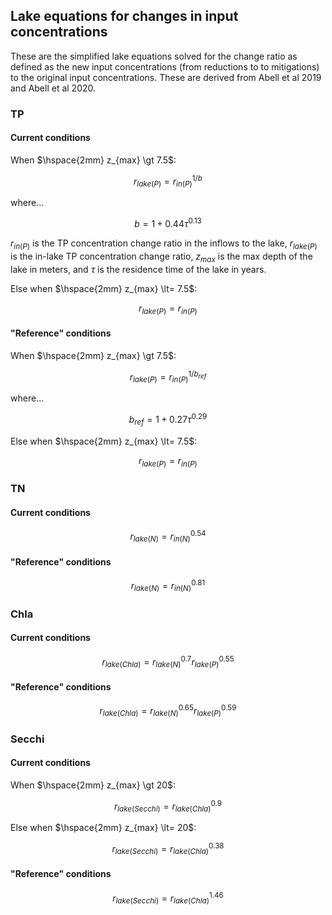 ## Lake equations for changes in input concentrations
These are the simplified lake equations solved for the change ratio as defined as the new input concentrations (from reductions to to mitigations) to the original input concentrations. These are derived from Abell et al 2019 and Abell et al 2020.

### TP
#### Current conditions
When $\hspace{2mm} z_{max} \gt 7.5$:

$$
r_{lake(P)} = r_{in(P)}^{1/b}
$$

where...

$$
b = 1 + 0.44 \tau^{0.13}
$$

$r_{in(P)}$ is the TP concentration change ratio in the inflows to the lake, $r_{lake(P)}$ is the in-lake TP concentration change ratio, $z_{max}$ is the max depth of the lake in meters, and $\tau$ is the residence time of the lake in years.

Else when $\hspace{2mm} z_{max} \lt= 7.5$:

$$
r_{lake(P)} = r_{in(P)}
$$

#### "Reference" conditions
When $\hspace{2mm} z_{max} \gt 7.5$:

$$
r_{lake(P)} = r_{in(P)}^{1/b_{ref}}
$$

where...

$$
b_{ref} = 1 + 0.27 \tau^{0.29}
$$

Else when $\hspace{2mm} z_{max} \lt= 7.5$:

$$
r_{lake(P)} = r_{in(P)}
$$

### TN
#### Current conditions

$$
r_{lake(N)} = r_{in(N)}^{0.54}
$$

#### "Reference" conditions

$$
r_{lake(N)} = r_{in(N)}^{0.81}
$$

### Chla
#### Current conditions

$$
r_{lake(Chla)} = r_{lake(N)}^{0.7} r_{lake(P)}^{0.55}
$$

#### "Reference" conditions

$$
r_{lake(Chla)} = r_{lake(N)}^{0.65} r_{lake(P)}^{0.59}
$$

### Secchi
#### Current conditions
When $\hspace{2mm} z_{max} \gt 20$:

$$
r_{lake(Secchi)} = r_{lake(Chla)}^{0.9}
$$

Else when $\hspace{2mm} z_{max} \lt= 20$:

$$
r_{lake(Secchi)} = r_{lake(Chla)}^{0.38}
$$

#### "Reference" conditions

$$
r_{lake(Secchi)} = r_{lake(Chla)}^{1.46}
$$










































